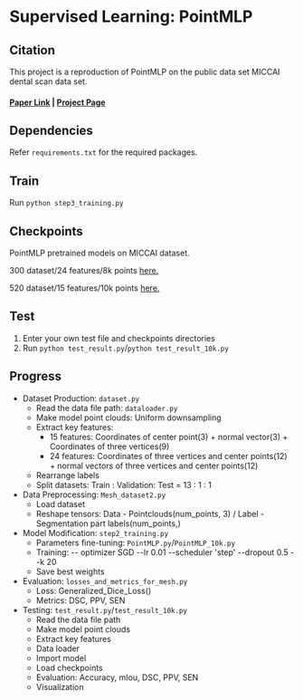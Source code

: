 # Supervised Learning: PointMLP

## Citation
This project is a reproduction of PointMLP on the public data set MICCAI dental scan data set.
#### [Paper Link](https://arxiv.org/abs/2301.10531) | [Project Page](https://github.com/ananyajana/tooth_mesh_seg) 

## Dependencies

Refer `requirements.txt` for the required packages.

## Train

Run `python step3_training.py`

## Checkpoints

PointMLP pretrained models on MICCAI dataset.

300 dataset/24 features/8k points [here.](https://drive.google.com/file/d/1FWynGrOIT5wp_tVbSmvu9pS5VZwOI_zY/view?usp=sharing)

520 dataset/15 features/10k points [here.](https://drive.google.com/file/d/14JV7P0UJc2k3qHvAYHte7cXiMX23209V/view?usp=sharing)

## Test

1. Enter your own test file and checkpoints directories
2. Run `python test_result.py`/`python test_result_10k.py`

## Progress

* Dataset Production: `dataset.py`
    * Read the data file path: `dataloader.py`
    * Make model point clouds: Uniform downsampling
    * Extract key features: 
        * 15 features: Coordinates of center point(3) + normal vector(3) +  Coordinates of three vertices(9)
        * 24 features: Coordinates of three vertices and center points(12) + normal vectors of three vertices and center points(12)
    * Rearrange labels
    * Split datasets: Train : Validation: Test = 13 : 1 : 1
* Data Preprocessing: `Mesh_dataset2.py`
    * Load dataset
    * Reshape tensors: Data - Pointclouds(num_points, 3) / Label - Segmentation part labels(num_points,)
* Model Modification: `step2_training.py`
    * Parameters fine-tuning: `PointMLP.py`/`PointMLP_10k.py`
    * Training: -- optimizer SGD --lr 0.01 --scheduler 'step' --dropout 0.5 --k 20
    * Save best weights
* Evaluation: `losses_and_metrics_for_mesh.py`
    * Loss: Generalized_Dice_Loss()
    * Metrics: DSC, PPV, SEN
* Testing: `test_result.py`/`test_result_10k.py`
    * Read the data file path
    * Make model point clouds
    * Extract key features
    * Data loader
    * Import model
    * Load checkpoints
    * Evaluation: Accuracy, mIou, DSC, PPV, SEN
    * Visualization